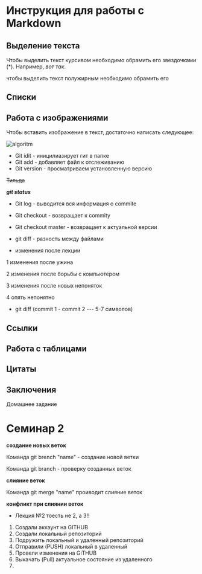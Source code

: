   # Инструкция для работы с Markdown
  

  ## Выделение текста

  Чтобы выделить текст курсивом 
  необходимо обрамить его звездочками
  (*). Например, *вот так*.

  чтобы выделить текст полужирным
 необходимо обрамить его 

  ## Списки

 ## Работа с изображениями

 Чтобы вставить изображение в текст, 
 достаточно написать следующее:

![algoritm](18.png)

 * Git idit - иницилиазирует гит в папке
* Git add - добавляет файл к отслеживанию
* Git version - просматриваем установленную версию
 
~~Тильда~~

***git status***
 
* Git log - выводится вся информация о commite
* Git checkout - возвращает к commity
* Git checkout master - возвращает к актуальной версии
* git diff - разность между файлами
 
* изменения после лекции

 1 изменения после ужина
 
 2 изменения после борьбы с компьютером
 
3 изменения после новых непоняток 

4 опять непонятно

* git diff (commit 1 - commit 2 --- 5-7 символов)

 ## Ссылки

 ## Работа с таблицами

 ## Цитаты

 ## Заключения


 Домашнее задание


   # Семинар 2 #

__создание новых веток__

Команда git brench "name" - создание новой ветки

Команда git branch - проверку созданных веток

__слияние веток__

Команда git merge "name" проиводит слияние веток


__конфликт при слиянии веток__

 * Лекция №2
тоесть не 2, а 3!!

1. Cоздали аккаунт на GITHUB
2. Создали локальный репозиторий
3. Подружить локальный и удаленный репозиторий
4. Отправили (PUSH) локальный в удаленный
5. Провели изменения на GiTHUB
6. Выкачать (Pull) актуальное состояние из удаленного
7. 